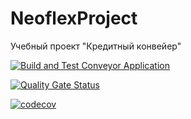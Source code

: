 # NeoflexProject
Учебный проект "Кредитный конвейер"

[![Build and Test Conveyor Application](https://github.com/olKirp/NeoflexProject/actions/workflows/github-actions-neoflex.yml/badge.svg?branch=ci)](https://github.com/olKirp/NeoflexProject/actions/workflows/github-actions-neoflex.yml)

[![Quality Gate Status](https://sonarcloud.io/api/project_badges/measure?project=olKirp_NeoflexProject&metric=alert_status)](https://sonarcloud.io/summary/new_code?id=olKirp_NeoflexProject)

[![codecov](https://codecov.io/gh/olKirp/NeoflexProject/graph/badge.svg?token=3K23QAU7AR)](https://codecov.io/gh/olKirp/NeoflexProject)
